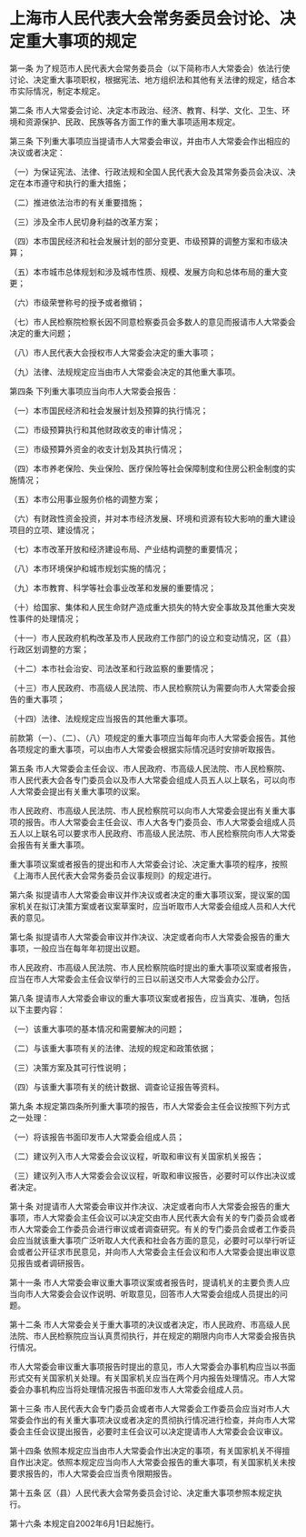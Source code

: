 # 上海市人民代表大会常务委员会讨论、决定重大事项的规定

<!-- INFO END -->

第一条 为了规范市人民代表大会常务委员会（以下简称市人大常委会）依法行使讨论、决定重大事项职权，根据宪法、地方组织法和其他有关法律的规定，结合本市实际情况，制定本规定。

第二条 市人大常委会讨论、决定本市政治、经济、教育、科学、文化、卫生、环境和资源保护、民政、民族等各方面工作的重大事项适用本规定。

第三条 下列重大事项应当提请市人大常委会审议，并由市人大常委会作出相应的决议或者决定：

（一）为保证宪法、法律、行政法规和全国人民代表大会及其常务委员会决议、决定在本市遵守和执行的重大措施；

（二）推进依法治市的有关重要措施；

（三）涉及全市人民切身利益的改革方案；

（四）本市国民经济和社会发展计划的部分变更、市级预算的调整方案和市级决算；

（五）本市城市总体规划和涉及城市性质、规模、发展方向和总体布局的重大变更；

（六）市级荣誉称号的授予或者撤销；

（七）市人民检察院检察长因不同意检察委员会多数人的意见而报请市人大常委会决定的重大问题；

（八）市人民代表大会授权市人大常委会决定的重大事项；

（九）法律、法规规定应当由市人大常委会决定的其他重大事项。

第四条 下列重大事项应当向市人大常委会报告：

（一）本市国民经济和社会发展计划及预算的执行情况；

（二）市级预算执行和其他财政收支的审计情况；

（三）市级预算外资金的收支计划及其执行情况；

（四）本市养老保险、失业保险、医疗保险等社会保障制度和住房公积金制度的实施情况；

（五）本市公用事业服务价格的调整方案；

（六）有财政性资金投资，并对本市经济发展、环境和资源有较大影响的重大建设项目的立项、建设情况；

（七）本市改革开放和经济建设布局、产业结构调整的重要情况；

（八）本市环境保护和城市规划实施的情况；

（九）本市教育、科学等社会事业改革和发展的重要情况；

（十）给国家、集体和人民生命财产造成重大损失的特大安全事故及其他重大突发性事件的处理情况；

（十一）市人民政府机构改革及市人民政府工作部门的设立和变动情况，区（县）行政区划调整的方案；

（十二）本市社会治安、司法改革和行政监察的重要情况；

（十三）市人民政府、市高级人民法院、市人民检察院认为需要向市人大常委会报告的重大事项；

（十四）法律、法规规定应当报告的其他重大事项。

前款第（一）、（二）、（八）项规定的重大事项应当每年向市人大常委会报告。其他各项规定的重大事项，可以由市人大常委会根据实际情况适时安排听取报告。

第五条 市人大常委会主任会议、市人民政府、市高级人民法院、市人民检察院、市人民代表大会各专门委员会以及市人大常委会组成人员五人以上联名，可以向市人大常委会提出有关重大事项的议案。

市人民政府、市高级人民法院、市人民检察院可以向市人大常委会提出有关重大事项的报告。市人大常委会主任会议、市人大各专门委员会、市人大常委会组成人员五人以上联名可以要求市人民政府、市高级人民法院、市人民检察院向市人大常委会报告有关重大事项。

重大事项议案或者报告的提出和市人大常委会讨论、决定重大事项的程序，按照《上海市人民代表大会常务委员会议事规则》的规定进行。

第六条 拟提请市人大常委会审议并作决议或者决定的重大事项议案，提议案的国家机关在拟订决策方案或者议案草案时，应当听取市人大常委会组成人员和人大代表的意见。

第七条 拟提请市人大常委会审议并作决议、决定或者向市人大常委会报告的重大事项，一般应当在每年年初提出议题。

市人民政府、市高级人民法院、市人民检察院临时提出的重大事项议案或者报告，应当在市人大常委会主任会议举行的三日以前送交市人大常委会办公厅。

第八条 提请市人大常委会审议的重大事项议案或者报告，应当真实、准确，包括以下主要内容：

（一）该重大事项的基本情况和需要解决的问题；

（二）与该重大事项有关的法律、法规的规定和政策依据；

（三）决策方案及其可行性说明；

（四）与该重大事项有关的统计数据、调查论证报告等资料。

第九条 本规定第四条所列重大事项的报告，市人大常委会主任会议按照下列方式之一处理：

（一）将该报告书面印发市人大常委会组成人员；

（二）建议列入市人大常委会会议议程，听取和审议有关国家机关报告；

（三）建议列入市人大常委会会议议程，听取和审议报告，必要时可以作出决议或者决定。

第十条 对提请市人大常委会审议并作决议、决定或者向市人大常委会报告的重大事项，市人大常委会主任会议可以决定交由市人民代表大会有关的专门委员会或者市人大常委会工作委员会进行审议或者调查研究。有关的专门委员会或者工作委员会应当就该重大事项广泛听取人大代表和社会各方面的意见，必要时可以举行听证会或者公开征求市民意见，并向市人大常委会主任会议和市人大常委会提出审议意见报告或者调研报告。

第十一条 市人大常委会审议重大事项议案或者报告时，提请机关的主要负责人应当向市人大常委会会议作说明、听取意见，回答市人大常委会组成人员提出的问题。

第十二条 市人大常委会关于重大事项的决议或者决定，市人民政府、市高级人民法院、市人民检察院应当认真贯彻执行，并在规定的期限内向市人大常委会报告执行情况。

市人大常委会审议重大事项报告时提出的意见，市人大常委会办事机构应当以书面形式交有关国家机关处理。有关国家机关应当在两个月内报告处理情况。市人大常委会办事机构应当将处理情况报告书面印发市人大常委会组成人员。

第十三条 市人民代表大会专门委员会或者市人大常委会工作委员会应当对市人大常委会作出的有关重大事项决议或者决定的贯彻执行情况进行检查，并向市人大常委会主任会议提出报告，必要时主任会议可以决定提请市人大常委会会议审议。

第十四条 依照本规定应当由市人大常委会作出决定的事项，有关国家机关不得擅自作出决定。依照本规定应当向市人大常委会报告的重大事项，有关国家机关未按要求报告的，市人大常委会应当责令限期报告。

第十五条 区（县）人民代表大会常务委员会讨论、决定重大事项参照本规定执行。

第十六条 本规定自2002年6月1日起施行。